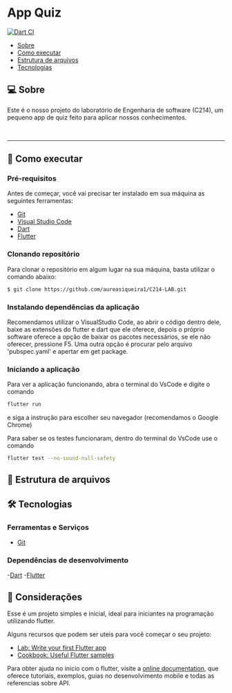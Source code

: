 # App Quiz

[![Dart CI](https://github.com/aureasiqueira1/AppQuiz/actions/workflows/dart.yml/badge.svg)](https://github.com/aureasiqueira1/AppQuiz/actions/workflows/dart.yml)

- [Sobre](#-sobre)
- [Como executar](#-como-executar)
- [Estrutura de arquivos](#-estrutura-de-arquivos)
- [Tecnologias](#-tecnologias)


## 💻 Sobre

Este é o nosso projeto do laboratório de Engenharia de software (C214), um pequeno app de quiz feito para aplicar nossos conhecimentos.

<br/>

---

## 🚀 Como executar

### Pré-requisitos

Antes de começar, você vai precisar ter instalado em sua máquina as seguintes ferramentas:

- [Git](https://git-scm.com/)
- [Visual Studio Code](https://code.visualstudio.com/)
- [Dart](https://dart.dev)
- [Flutter](https://flutter.dev)


### Clonando repositório

Para clonar o repositório em algum lugar na sua máquina, basta utilizar o comando abaixo:
```bash
$ git clone https://github.com/aureasiqueira1/C214-LAB.git
```

### Instalando dependências da aplicação
Recomendamos utilizar o VisualStudio Code, ao abrir o código dentro dele, baixe as 
extensões do flutter e dart que ele oferece, depois o próprio software oferece
a opção de baixar os pacotes necessários, se ele não oferecer, pressione F5. 
Uma outra opção é procurar pelo arquivo 'pubspec.yaml' e apertar em get package.

### Iniciando a aplicação
Para ver a aplicação funcionando, abra o terminal do VsCode e digite o comando
```sh
flutter run
```
e siga a instrução para escolher seu navegador (recomendamos o Google Chrome)

Para saber se os testes funcionaram, dentro do terminal do VsCode use o comando
```sh
flutter test --no-sound-null-safety
```

## 📁 Estrutura de arquivos





## 🛠 Tecnologias

### Ferramentas e Serviços
- [Git](https://git-scm.com/)


### Dependências de desenvolvimento
-[Dart](https://dart.dev/tools/vs-code)
-[Flutter](https://flutter.dev/docs/development/tools/vs-code)


## 🌱 Considerações

Esse é um projeto simples e inicial, ideal para iniciantes na programação
utilizando flutter.

Alguns recursos que podem ser uteis para você começar o seu projeto:

- [Lab: Write your first Flutter app](https://flutter.dev/docs/get-started/codelab)
- [Cookbook: Useful Flutter samples](https://flutter.dev/docs/cookbook)

Para obter ajuda no inicio com o flutter, visite a
[online documentation](https://flutter.dev/docs), que oferece tutoriais,
exemplos, guias no desenvolvimento mobile e todas as referencias sobre API. 
